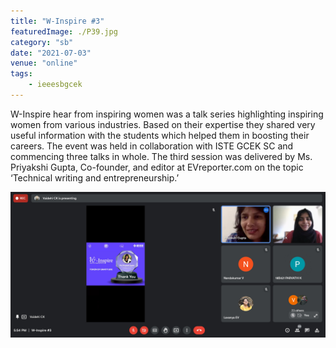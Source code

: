 ```yaml
---
title: "W-Inspire #3"
featuredImage: ./P39.jpg
category: "sb"
date: "2021-07-03"
venue: "online"
tags:
    - ieeesbgcek
---
```

W-Inspire hear from inspiring women was a talk series highlighting inspiring women from various industries. Based on their expertise they shared very useful information with the students which helped them in boosting their careers. The event was held in collaboration with ISTE GCEK SC  and commencing three talks in whole. The third session was delivered by Ms. Priyakshi Gupta, Co-founder, and editor at EVreporter.com on the topic ‘Technical writing and entrepreneurship.’ 


![W-Inspire #3](./P40.jpg)

        